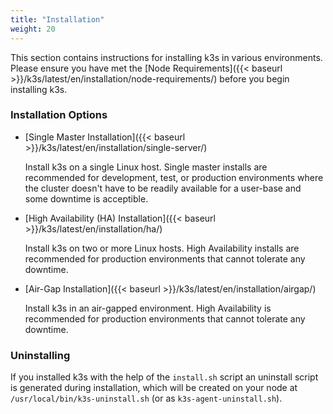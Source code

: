 ```yaml
---
title: "Installation"
weight: 20
---
```


This section contains instructions for installing k3s in various environments. Please ensure you have met the [Node Requirements]({{< baseurl >}}/k3s/latest/en/installation/node-requirements/) before you begin installing k3s.

### Installation Options

*   [Single Master Installation]({{< baseurl >}}/k3s/latest/en/installation/single-server/)

	Install k3s on a single Linux host. Single master installs are recommended for development, test, or production environments where the cluster doesn't have to be readily available for a user-base and some downtime is acceptible.

*   [High Availability (HA) Installation]({{< baseurl >}}/k3s/latest/en/installation/ha/)

	Install k3s on two or more Linux hosts. High Availability installs are recommended for production environments that cannot tolerate any downtime.

*   [Air-Gap Installation]({{< baseurl >}}/k3s/latest/en/installation/airgap/)

	Install k3s in an air-gapped environment. High Availability is recommended for production environments that cannot tolerate any downtime.

### Uninstalling

If you installed k3s with the help of the `install.sh` script an uninstall script is generated during installation, which will be created on your node at `/usr/local/bin/k3s-uninstall.sh` (or as `k3s-agent-uninstall.sh`).
